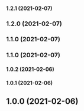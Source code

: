 #### 1.2.1 (2021-02-07)

### 1.2.0 (2021-02-07)

### 1.1.0 (2021-02-07)

### 1.1.0 (2021-02-07)

#### 1.0.2 (2021-02-06)

#### 1.0.1 (2021-02-06)

## 1.0.0 (2021-02-06)


